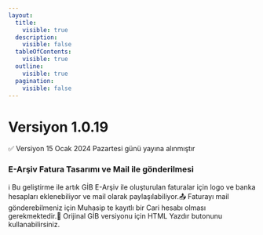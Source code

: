 ```yaml
---
layout:
  title:
    visible: true
  description:
    visible: false
  tableOfContents:
    visible: true
  outline:
    visible: true
  pagination:
    visible: false
---
```


# Versiyon 1.0.19

✅ Versiyon 15 Ocak 2024 Pazartesi günü yayına alınmıştır

### E-Arşiv Fatura Tasarımı ve Mail ile gönderilmesi

ℹ️ Bu geliştirme ile artık GİB E-Arşiv ile oluşturulan faturalar için logo ve banka hesapları eklenebiliyor ve mail olarak paylaşılabiliyor.📤 Faturayı mail gönderebilmeniz için Muhasip te kayıtlı bir Cari hesabı olması gerekmektedir.📃 Orijinal GİB versiyonu için HTML Yazdır butonunu kullanabilirsiniz.
